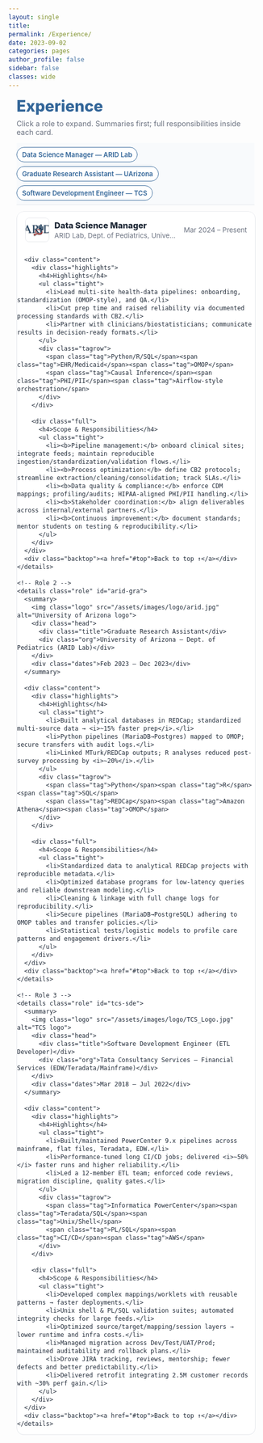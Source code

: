 ```yaml
---
layout: single
title:
permalink: /Experience/
date: 2023-09-02
categories: pages
author_profile: false
sidebar: false
classes: wide
---
```


<link href="https://fonts.googleapis.com/css2?family=Inter:wght@400;600&display=swap" rel="stylesheet">

<style>
  :root{
    --brand:#336699; --ink:#1f2937; --muted:#6b7280;
    --card:#fff; --line:#e5e7eb; --ring:rgba(51,102,153,.12);
    --bg:#f8fafc;
  }

  /* ===== Hard override Minimal Mistakes shell on layout:single ===== */
  @media (min-width: 1024px){
    /* 1) kill the left sidebar column and flex layout */
    .layout--single .sidebar,
    .layout--single .page__sidebar{ display:none !important; }
    .layout--single .page{ display:block !important; max-width:none !important; width:100% !important; }

    /* 2) remove inner paddings/margins that create the left gap */
    .layout--single .page__inner-wrap{ padding-left:0 !important; padding-right:0 !important; }
    .layout--single .page__content{
      max-width:none !important;
      width:100% !important;
      margin:0 !important;
      padding:0 !important;
    }
  }

  /* ===== Page layout pinned LEFT with a small gutter ===== */
  .exp-wrap{
    font-family:'Inter',system-ui,-apple-system,Segoe UI,Roboto,Helvetica,Arial,sans-serif;
    width:100%;
    /* small left gutter so borders never kiss the viewport */
    padding-left: clamp(12px, 2vw, 24px);
    padding-right: clamp(12px, 2vw, 24px);
    box-sizing:border-box;
    color:var(--ink);
  }

  h1.page-title{
    color:var(--brand);
    margin:.25rem 0 .5rem;
    font-size: clamp(26px, 3.2vw, 34px);
    font-weight: 800;
  }
  p.page-sub{ color:var(--muted); font-size:14.5px; margin:0 0 .8rem; }

  /* sticky jump links (optional) */
  .jump{ position:sticky; top:0; z-index:1; background:var(--bg); padding:8px 0; border-bottom:1px solid var(--line); }
  .pills{ display:flex; gap:8px; flex-wrap:wrap; }
  .pill-link{
    text-decoration:none; color:var(--brand); border:1px solid var(--brand);
    background:#fff; padding:6px 10px; border-radius:999px; font-weight:600; font-size:13px;
    white-space:nowrap;
  }

  /* ===== Wider role cards (left aligned) ===== */
  .roles{ max-width:none; width:min(1400px, 100%); }  /* make rows wider; never exceed page */
  details.role{
    border:1px solid var(--line); border-radius:14px; background:var(--card);
    box-shadow:0 1px 0 var(--ring);
    margin:.8rem 0;
    overflow:hidden;
    width:100%;
  }
  .role > summary{
    list-style:none; cursor:pointer; outline:none;
    display:grid; grid-template-columns: 46px 1fr auto;
    gap:12px; align-items:center; padding:12px 16px;
  }
  .role > summary::-webkit-details-marker{ display:none; }
  .logo{ width:46px; height:46px; border-radius:8px; border:1px solid var(--line); object-fit:cover; background:#fff; }
  .head{ display:flex; flex-direction:column; gap:2px; min-width:0; }
  .title{ font-weight:800; font-size:16.5px; color:var(--ink); }
  .org{ color:var(--muted); font-size:13.5px; overflow:hidden; text-overflow:ellipsis; white-space:nowrap; }
  .dates{ color:var(--muted); font-size:13.5px; white-space:nowrap; }

  /* Expanded content — 2 equal columns, never overflow */
  .content{
    border-top:1px solid var(--line);
    display:grid; grid-template-columns: minmax(0,1fr) minmax(0,1fr);
    gap:16px; padding:12px 16px 14px;
    font-size:15px; line-height:1.6;
    overflow-wrap:anywhere; box-sizing:border-box; width:100%;
  }
  @media (max-width: 860px){ .content{ grid-template-columns: 1fr; } }

  .highlights, .full{
    background:#fff; border:1px dashed #e9edf3; border-radius:10px; padding:10px 12px;
  }
  .highlights h4, .full h4{ margin:.1rem 0 .35rem; color:var(--brand); font-size:14.5px; }
  ul.tight{ margin:.2rem 0 0; padding-left:16px; }
  ul.tight li{ margin:.2rem 0; }
  .tagrow{ display:flex; gap:6px; flex-wrap:wrap; margin-top:.5rem; }
  .tag{ font-size:12px; color:#0f172a; background:#eef3f8; border:1px solid #dbe2ea; padding:3px 8px; border-radius:999px; }
  .backtop{ text-align:right; margin-top:.3rem; }
  .backtop a{ font-size:12.5px; color:var(--brand); text-decoration:none; }
</style>
<style>
  /* --- Fix right-edge clipping in expanded Experience cards --- */
  .exp-wrap .role { 
    overflow: visible;                /* don't clip inner content */
  }

  .exp-wrap .content{
    grid-template-columns: minmax(0,1fr) minmax(0,1fr);  /* columns may shrink */
    max-width: 100%;
    padding-right: 16px;              /* keep content inside the border on the right */
    box-sizing: border-box;
  }

  /* Let grid children shrink instead of forcing overflow */
  .exp-wrap .content > *{
    min-width: 0;
    overflow-wrap: anywhere;          /* break long tokens just in case */
  }

  /* Optional: a tiny bit more page gutter so borders never kiss the viewport */
  .exp-wrap{ padding-inline: 16px; }

  @media (max-width: 860px){
    .exp-wrap .content{ grid-template-columns: 1fr; }
  }
</style>
<style>
/* Keep everything inside the rounded card and prevent right-edge spill */
.exp-wrap .role{
  border-radius:14px;
  overflow:hidden !important;                 /* clip children to the card */
  /* extra belt-and-suspenders for some browsers */
  clip-path: inset(0 round 14px);
}

.exp-wrap .content{
  padding:12px 14px !important;               /* small, consistent inset */
  gap:14px !important;
  grid-template-columns: minmax(0,1fr) minmax(0,1fr);  /* shrinkable columns */
}

.exp-wrap .content > *{
  min-width:0 !important;                     /* allow wrapping instead of forcing overflow */
}

.exp-wrap .highlights,
.exp-wrap .full{
  margin:0 !important;                        /* margins can “push” outside rounded parent */
  width:100% !important;
  max-width:100% !important;
  box-sizing:border-box !important;           /* borders/padding stay inside */
  border-radius:10px;                          /* your dashed boxes keep their radius */
}

/* (Optional) if you still see a 1px bleed on some zoom levels */
@supports (-webkit-mask-image: none) {
  .exp-wrap .role{
    -webkit-mask-image: -webkit-radial-gradient(white, black);
  }
}
</style>

<div class="exp-wrap" id="top">
  <h1 class="page-title">Experience</h1>
  <p class="page-sub">Click a role to expand. Summaries first; full responsibilities inside each card.</p>

  <!-- optional jump navigation -->
  <nav class="jump" aria-label="Jump navigation">
    <div class="pills">
      <a class="pill-link" href="#arid-dsm">Data Science Manager — ARID Lab</a>
      <a class="pill-link" href="#arid-gra">Graduate Research Assistant — UArizona</a>
      <a class="pill-link" href="#tcs-sde">Software Development Engineer — TCS</a>
    </div>
  </nav>

  <div class="roles">
    <!-- Role 1 -->
    <details class="role" id="arid-dsm" open>
      <summary>
        <img class="logo" src="/assets/images/logo/arid.jpg" alt="ARID Lab logo">
        <div class="head">
          <div class="title">Data Science Manager</div>
          <div class="org">ARID Lab, Dept. of Pediatrics, University of Arizona — Tucson, AZ</div>
        </div>
        <div class="dates">Mar 2024 – Present</div>
      </summary>

      <div class="content">
        <div class="highlights">
          <h4>Highlights</h4>
          <ul class="tight">
            <li>Lead multi-site health-data pipelines: onboarding, standardization (OMOP-style), and QA.</li>
            <li>Cut prep time and raised reliability via documented processing standards with CB2.</li>
            <li>Partner with clinicians/biostatisticians; communicate results in decision-ready formats.</li>
          </ul>
          <div class="tagrow">
            <span class="tag">Python/R/SQL</span><span class="tag">EHR/Medicaid</span><span class="tag">OMOP</span>
            <span class="tag">Causal Inference</span><span class="tag">PHI/PII</span><span class="tag">Airflow-style orchestration</span>
          </div>
        </div>

        <div class="full">
          <h4>Scope & Responsibilities</h4>
          <ul class="tight">
            <li><b>Pipeline management:</b> onboard clinical sites; integrate feeds; maintain reproducible ingestion/standardization/validation flows.</li>
            <li><b>Process optimization:</b> define CB2 protocols; streamline extraction/cleaning/consolidation; track SLAs.</li>
            <li><b>Data quality & compliance:</b> enforce CDM mappings; profiling/audits; HIPAA-aligned PHI/PII handling.</li>
            <li><b>Stakeholder coordination:</b> align deliverables across internal/external partners.</li>
            <li><b>Continuous improvement:</b> document standards; mentor students on testing & reproducibility.</li>
          </ul>
        </div>
      </div>
      <div class="backtop"><a href="#top">Back to top ↑</a></div>
    </details>

    <!-- Role 2 -->
    <details class="role" id="arid-gra">
      <summary>
        <img class="logo" src="/assets/images/logo/arid.jpg" alt="University of Arizona logo">
        <div class="head">
          <div class="title">Graduate Research Assistant</div>
          <div class="org">University of Arizona — Dept. of Pediatrics (ARID Lab)</div>
        </div>
        <div class="dates">Feb 2023 – Dec 2023</div>
      </summary>

      <div class="content">
        <div class="highlights">
          <h4>Highlights</h4>
          <ul class="tight">
            <li>Built analytical databases in REDCap; standardized multi-source data → <i>~15% faster prep</i>.</li>
            <li>Python pipelines (MariaDB→Postgres) mapped to OMOP; secure transfers with audit logs.</li>
            <li>Linked MTurk/REDCap outputs; R analyses reduced post-survey processing by <i>~20%</i>.</li>
          </ul>
          <div class="tagrow">
            <span class="tag">Python</span><span class="tag">R</span><span class="tag">SQL</span>
            <span class="tag">REDCap</span><span class="tag">Amazon Athena</span><span class="tag">OMOP</span>
          </div>
        </div>

        <div class="full">
          <h4>Scope & Responsibilities</h4>
          <ul class="tight">
            <li>Standardized data to analytical REDCap projects with reproducible metadata.</li>
            <li>Optimized database programs for low-latency queries and reliable downstream modeling.</li>
            <li>Cleaning & linkage with full change logs for reproducibility.</li>
            <li>Secure pipelines (MariaDB→PostgreSQL) adhering to OMOP tables and transfer policies.</li>
            <li>Statistical tests/logistic models to profile care patterns and engagement drivers.</li>
          </ul>
        </div>
      </div>
      <div class="backtop"><a href="#top">Back to top ↑</a></div>
    </details>

    <!-- Role 3 -->
    <details class="role" id="tcs-sde">
      <summary>
        <img class="logo" src="/assets/images/logo/TCS_Logo.jpg" alt="TCS logo">
        <div class="head">
          <div class="title">Software Development Engineer (ETL Developer)</div>
          <div class="org">Tata Consultancy Services — Financial Services (EDW/Teradata/Mainframe)</div>
        </div>
        <div class="dates">Mar 2018 – Jul 2022</div>
      </summary>

      <div class="content">
        <div class="highlights">
          <h4>Highlights</h4>
          <ul class="tight">
            <li>Built/maintained PowerCenter 9.x pipelines across mainframe, flat files, Teradata, EDW.</li>
            <li>Performance-tuned long CI/CD jobs; delivered <i>~50%</i> faster runs and higher reliability.</li>
            <li>Led a 12-member ETL team; enforced code reviews, migration discipline, quality gates.</li>
          </ul>
          <div class="tagrow">
            <span class="tag">Informatica PowerCenter</span><span class="tag">Teradata/SQL</span><span class="tag">Unix/Shell</span>
            <span class="tag">PL/SQL</span><span class="tag">CI/CD</span><span class="tag">AWS</span>
          </div>
        </div>

        <div class="full">
          <h4>Scope & Responsibilities</h4>
          <ul class="tight">
            <li>Developed complex mappings/worklets with reusable patterns → faster deployments.</li>
            <li>Unix shell & PL/SQL validation suites; automated integrity checks for large feeds.</li>
            <li>Optimized source/target/mapping/session layers → lower runtime and infra costs.</li>
            <li>Managed migration across Dev/Test/UAT/Prod; maintained auditability and rollback plans.</li>
            <li>Drove JIRA tracking, reviews, mentorship; fewer defects and better predictability.</li>
            <li>Delivered retrofit integrating 2.5M customer records with ~30% perf gain.</li>
          </ul>
        </div>
      </div>
      <div class="backtop"><a href="#top">Back to top ↑</a></div>
    </details>
  </div>
</div>
